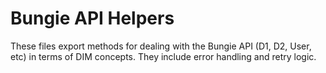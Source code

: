 # Bungie API Helpers

These files export methods for dealing with the Bungie API (D1, D2, User, etc) in terms of DIM concepts. They include error handling and retry logic.